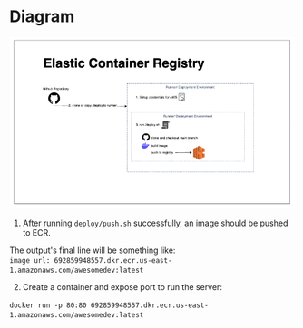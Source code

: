 # Diagram

![](ecs.png)


1. After running `deploy/push.sh` successfully, an image should be pushed to ECR. 

The output's final line will be something like: \
`image url: 692859948557.dkr.ecr.us-east-1.amazonaws.com/awesomedev:latest`

2. Create a container and expose port to run the server:

`docker run -p 80:80 692859948557.dkr.ecr.us-east-1.amazonaws.com/awesomedev:latest`